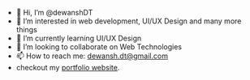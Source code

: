 - 👋 Hi, I’m @dewanshDT
- 👀 I’m interested in web development, UI/UX Design and many more things
- 🌱 I’m currently learning UI/UX Design
- 💞️ I’m looking to collaborate on Web Technologies
- 📫 How to reach me: dewansh.dt@gmail.com
- checkout my [portfolio website](http://dewanshthakur.herokuapp.com/).

<!---
dewanshDT/dewanshDT is a ✨ special ✨ repository because its `README.md` (this file) appears on your GitHub profile.
You can click the Preview link to take a look at your changes.
--->
